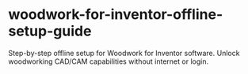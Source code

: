 # woodwork-for-inventor-offline-setup-guide
Step-by-step offline setup for Woodwork for Inventor software. Unlock woodworking CAD/CAM capabilities without internet or login.
